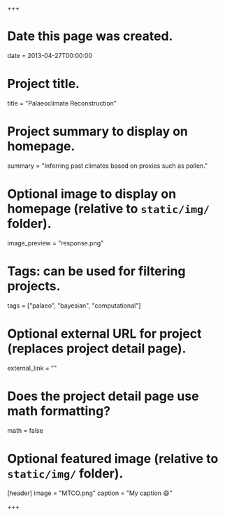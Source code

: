 +++
# Date this page was created.
date = 2013-04-27T00:00:00

# Project title.
title = "Palaeoclimate Reconstruction"

# Project summary to display on homepage.
summary = "Inferring past climates based on proxies such as pollen."

# Optional image to display on homepage (relative to `static/img/` folder).
image_preview = "response.png"

# Tags: can be used for filtering projects.
tags = ["palaeo", "bayesian", "computational"]

# Optional external URL for project (replaces project detail page).
external_link = ""

# Does the project detail page use math formatting?
math = false

# Optional featured image (relative to `static/img/` folder).
[header]
image = "MTCO.png"
caption = "My caption :smile:"

+++

